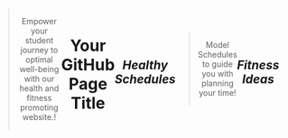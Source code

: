 
>Empower your student journey to optimal well-being with our health and fitness promoting website.!<!DOCTYPE html>
<html lang="en">
<head>
    <meta charset="UTF-8">
    <meta name="viewport" content="width=device-width, initial-scale=1.0">
    <title>*Health:Space*</title>
    <style>
        body {
            display: flex;
            align-items: center;
            justify-content: center;
            height: 100vh;
            margin: 0;
            text-align: center;
        }
    </style>
</head>
<body>
    <h1>Your GitHub Page Title</h1>
</body>
</html>

## *Healthy Schedules*
>Model Schedules to guide you with planning your time!
## *Fitness Ideas*

